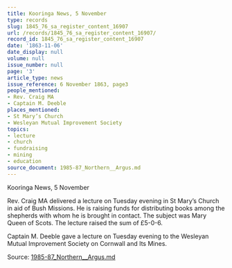 ```yaml
---
title: Kooringa News, 5 November
type: records
slug: 1845_76_sa_register_content_16907
url: /records/1845_76_sa_register_content_16907/
record_id: 1845_76_sa_register_content_16907
date: '1863-11-06'
date_display: null
volume: null
issue_number: null
page: '3'
article_type: news
issue_reference: 6 November 1863, page3
people_mentioned:
- Rev. Craig MA
- Captain M. Deeble
places_mentioned:
- St Mary’s Church
- Wesleyan Mutual Improvement Society
topics:
- lecture
- church
- fundraising
- mining
- education
source_document: 1985-87_Northern__Argus.md
---
```


Kooringa News, 5 November

Rev. Craig MA delivered a lecture on Tuesday evening in St Mary’s Church in aid of Bush Missions.  He is raising funds for distributing books among the shepherds with whom he is brought in contact.  The subject was Mary Queen of Scots.  The lecture raised the sum of £5-0-6.

Captain M. Deeble gave a lecture on Tuesday evening to the Wesleyan Mutual Improvement Society on Cornwall and Its Mines.

Source: [1985-87_Northern__Argus.md](/downloads/markdown/1985-87_Northern__Argus.md)

